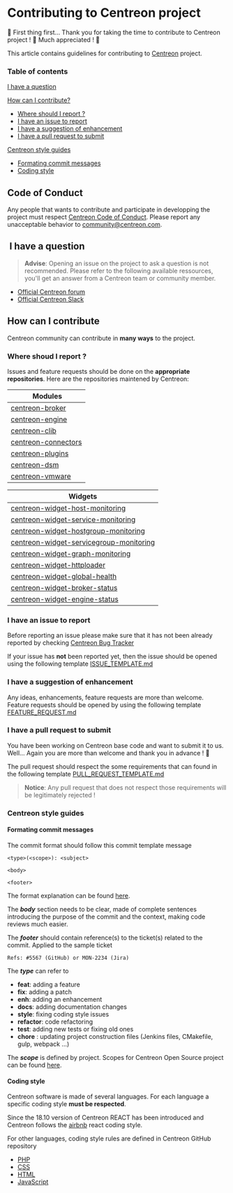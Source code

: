 <h1> Contributing to Centreon project </h1>

:clap: First thing first... Thank you for taking the time to contribute to Centreon project ! :clap: Much appreciated ! :metal:

This article contains guidelines for contributing to [Centreon](https://github.com/centreon/) project.

<h3>Table of contents </h3>

[I have a question](#i-have-a-question-)

[How can I contribute?](#-how-can-i-contribute-)
  * [Where should I report ?](#-where-shoud-i-report-)
  * [I have an issue to report](#-i-have-an-issue-to-report-)
  * [I have a suggestion of enhancement](#-i-have-a-suggestion-of-enhancement-)
  * [I have a pull request to submit](#-i-have-a-pull-request-to-submit-)

[Centreon style guides](#-centreon-style-guides-)
  * [Formating commit messages](#-formating-commit-messages-)
  * [Coding style](#-coding-style-)

<h2> Code of Conduct </h2>

Any people that wants to contribute and participate in developping the project must respect [Centreon Code of Conduct](CODE_OF_CONDUCT.md). Please report any unacceptable behavior to [community@centreon.com](mailto:community@centreon.com).

<h2> I have a question </h2>

> **Advise**: Opening an issue on the project to ask a question is not recommended. Please refer to the following available ressources, you'll get an answer from a Centreon team or community member.

* [Official Centreon forum](http://forum.centreon.com/)
* [Official Centreon Slack](https://centreon.github.io/register-slack)

<h2> How can I contribute </h2>

Centreon community can contribute in **many ways** to the project.

<h3> Where shoud I report ? </h3>

Issues and feature requests should be done on the **appropriate repositories**. Here are the repositories maintened by Centreon:

| Modules
| -------
| [centreon-broker](https://github.com/centreon/centreon-broker)
| [centreon-engine](https://github.com/centreon/centreon-engine)
| [centreon-clib](https://github.com/centreon/centreon-clib)
| [centreon-connectors](https://github.com/centreon/centreon-connectors)
| [centreon-plugins](https://github.com/centreon/centreon-plugins)
| [centreon-dsm](https://github.com/centreon/centreon-dsm)
| [centreon-vmware](https://github.com/centreon/centreon-vmware)

| Widgets
| -------------
| [centreon-widget-host-monitoring](https://github.com/centreon/centreon-widget-host-monitoring)
| [centreon-widget-service-monitoring](https://github.com/centreon/centreon-widget-service-monitoring)
| [centreon-widget-hostgroup-monitoring](https://github.com/centreon/centreon-widget-hostgroup-monitoring)
| [centreon-widget-servicegroup-monitoring](https://github.com/centreon/centreon-widget-servicegroup-monitoring)
| [centreon-widget-graph-monitoring](https://github.com/centreon/centreon-widget-graph-monitoring)
| [centreon-widget-httploader](https://github.com/centreon/centreon-widget-httploader)
| [centreon-widget-global-health](https://github.com/centreon/centreon-widget-global-health)
| [centreon-widget-broker-status](https://github.com/centreon/centreon-widget-broker-status)
| [centreon-widget-engine-status](https://github.com/centreon/centreon-widget-engine-status)


<h3> I have an issue to report </h3>

Before reporting an issue please make sure that it has not been already reported by checking [Centreon Bug Tracker](https://github.com/centreon/centreon/issues)

If your issue has **not** been reported yet, then the issue should be opened using the following template [ISSUE_TEMPLATE.md](.github/ISSUE_TEMPLATE.md)

<h3> I have a suggestion of enhancement </h3>

Any ideas, enhancements, feature requests are more than welcome. Feature requests should be opened by using the following template [FEATURE_REQUEST.md](.github/FEATURE_REQUEST.md)

<h3> I have a pull request to submit </h3>

You have been working on Centreon base code and want to submit it to us. Well... Again you are more than welcome and thank you in advance ! :clap:

The pull request should respect the some requirements that can found in the following template [PULL_REQUEST_TEMPLATE.md](.github/PULL_REQUEST_TEMPLATE.md)

> **Notice**: Any pull request that does not respect those requirements will be legitimately rejected !

<h3> Centreon style guides </h3>

<h4> Formating commit messages </h4>

The commit format should follow this commit template message
```
<type>(<scope>): <subject>

<body>

<footer>
```

The format explanation can be found [here](http://karma-runner.github.io/1.0/dev/git-commit-msg.html).

The ***body*** section needs to be clear, made of complete sentences introducing the purpose of the commit and the context, making code reviews much easier.

The ***footer*** should contain reference(s) to the ticket(s) related to the commit.
Applied to the sample ticket
```
Refs: #5567 (GitHub) or MON-2234 (Jira)
```
The ***type*** can refer to
* **feat**: adding a feature
* **fix**: adding a patch
* **enh**: adding an enhancement
* **docs**: adding documentation changes
* **style**: fixing coding style issues
* **refactor**: code refactoring
* **test**: adding new tests or fixing old ones
* **chore** : updating project construction files (Jenkins files, CMakefile, gulp, webpack ...)

The ***scope*** is defined by project. Scopes for Centreon Open Source project can be found [here](scopes/centreon.md).

<h4> Coding style </h4>

Centreon software is made of several languages. For each language a specific coding style **must be respected**.

Since the 18.10 version of Centreon REACT has been introduced and Centreon follows the [airbnb](https://github.com/airbnb/javascript/tree/master/react) react coding style.

For other languages, coding style rules are defined in Centreon GitHub repository
* [PHP](https://github.com/centreon/centreon/tree/master/doc/coding-style/php)
* [CSS](https://github.com/centreon/centreon/tree/master/doc/coding-style/css)
* [HTML](https://github.com/centreon/centreon/tree/master/doc/coding-style/html)
* [JavaScript](https://github.com/centreon/centreon/tree/master/doc/coding-style/js)









